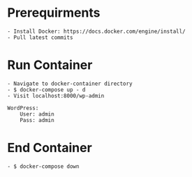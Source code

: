 # Prerequirments
    - Install Docker: https://docs.docker.com/engine/install/
    - Pull latest commits

# Run Container
    - Navigate to docker-container directory
    - $ docker-compose up - d
    - Visit localhost:8000/wp-admin 

    WordPress:
        User: admin
        Pass: admin

# End Container
    - $ docker-compose down